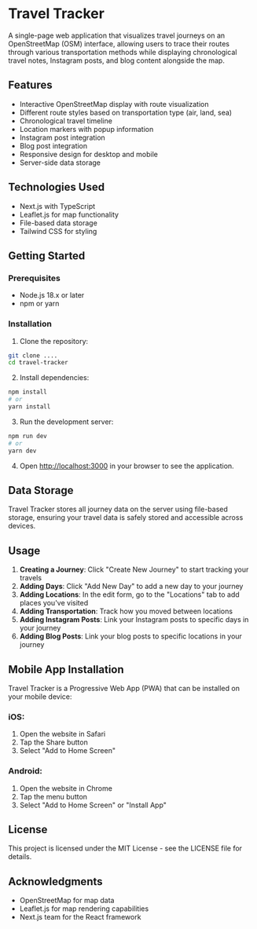 # Travel Tracker

A single-page web application that visualizes travel journeys on an OpenStreetMap (OSM) interface, allowing users to trace their routes through various transportation methods while displaying chronological travel notes, Instagram posts, and blog content alongside the map.

## Features

- Interactive OpenStreetMap display with route visualization
- Different route styles based on transportation type (air, land, sea)
- Chronological travel timeline
- Location markers with popup information
- Instagram post integration
- Blog post integration
- Responsive design for desktop and mobile
- Server-side data storage

## Technologies Used

- Next.js with TypeScript
- Leaflet.js for map functionality
- File-based data storage
- Tailwind CSS for styling

## Getting Started

### Prerequisites

- Node.js 18.x or later
- npm or yarn

### Installation

1. Clone the repository:
```bash
git clone ....
cd travel-tracker
```

2. Install dependencies:
```bash
npm install
# or
yarn install
```

3. Run the development server:
```bash
npm run dev
# or
yarn dev
```

4. Open [http://localhost:3000](http://localhost:3000) in your browser to see the application.

## Data Storage

Travel Tracker stores all journey data on the server using file-based storage, ensuring your travel data is safely stored and accessible across devices.

## Usage

1. **Creating a Journey**: Click "Create New Journey" to start tracking your travels
2. **Adding Days**: Click "Add New Day" to add a new day to your journey
3. **Adding Locations**: In the edit form, go to the "Locations" tab to add places you've visited
4. **Adding Transportation**: Track how you moved between locations
5. **Adding Instagram Posts**: Link your Instagram posts to specific days in your journey
6. **Adding Blog Posts**: Link your blog posts to specific locations in your journey

## Mobile App Installation

Travel Tracker is a Progressive Web App (PWA) that can be installed on your mobile device:

### iOS:
1. Open the website in Safari
2. Tap the Share button
3. Select "Add to Home Screen"

### Android:
1. Open the website in Chrome
2. Tap the menu button
3. Select "Add to Home Screen" or "Install App"

## License

This project is licensed under the MIT License - see the LICENSE file for details.

## Acknowledgments

- OpenStreetMap for map data
- Leaflet.js for map rendering capabilities
- Next.js team for the React framework 